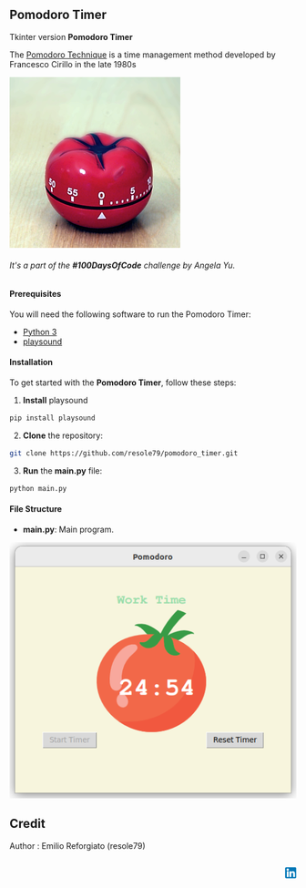 ## Pomodoro Timer

Tkinter version **Pomodoro Timer**    
       
The [Pomodoro Technique](https://en.wikipedia.org/wiki/Pomodoro_Technique) is a time management method developed by Francesco Cirillo in the late 1980s        

![Pomodoro Timer](./image/Il_pomodoro.png)       


###### It's a part of the **#100DaysOfCode** challenge by *Angela Yu*. ######    


#### Prerequisites
You will need the following software to run the Pomodoro Timer:
 - [Python 3](https://www.python.org/downloads/)
 - [playsound](https://pypi.org/project/playsound/)

#### Installation
To get started with the **Pomodoro Timer**, follow these steps:

1. **Install** playsound
```sh
pip install playsound
```

2. **Clone** the repository:

```sh
git clone https://github.com/resole79/pomodoro_timer.git
```

3. **Run** the **main.py** file:

```sh
python main.py
```

#### File Structure   
 - **main.py**: Main program.

 

![Pomodoro Timer](./image/pomodoro_timer_0.png)       



## **Credit**

Author : Emilio Reforgiato (resole79)

##
<p align="right"><a href="https://www.linkedin.com/in/emilio-reforgiato/" target=”_blank” ><img src="./image/in_logo.png" /></a></p>


